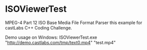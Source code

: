 # ISOViewerTest
MPEG-4 Part 12 ISO Base Media File Format Parser
this example for castLabs C++ Coding Challenge.

Demo usage on Windows:
ISOViewerTest.exe "http://demo.castlabs.com/tmp/text0.mp4" "test.mp4"
